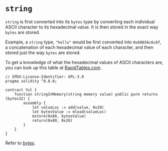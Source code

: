 # `string`

`string` is first converted into its `bytes` type by converting each individual ASCII character to its hexadecimal 
value. It is then stored in the exact way `bytes` are stored.

Example, a `string` type, `"hello"` would be first converted into `0x68656c6c6f`, a concatenation of each hexadecimal value of each character, and then stored just the way `bytes` are stored.

To get a knowledge of what the hexadecimal values of ASCII characters are, you can look up this table at 
[RapidTables.com](https://www.rapidtables.com/code/text/ascii-table.html).

```solidity
// SPDX-License-Identifier: GPL-3.0
pragma solidity ^0.8.0;

contract Yul {
    function stringInMemory(string memory value) public pure returns (bytes32) {
        assembly {
            let valueLoc := add(value, 0x20)
            let bytesValue := mload(valueLoc)
            mstore(0x80, bytesValue)
            return(0x80, 0x20)
        }
    }
}
```

Refer to [bytes](4-3-4-bytes.md).
